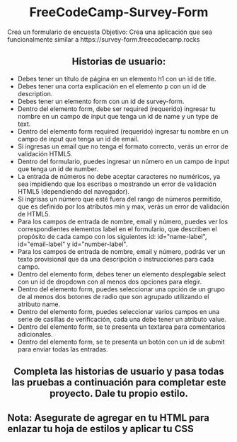 <h1 align="center"> FreeCodeCamp-Survey-Form </h1>
Crea un formulario de encuesta
Objetivo: Crea una aplicación que sea funcionalmente similar a https://survey-form.freecodecamp.rocks </h1>

<h2 align="center"> Historias de usuario: </h2>

<ul>
<li>Debes tener un título de página en un elemento h1 con un id de title.</li>
<li>Debes tener una corta explicación en el elemento p con un id de description.</li>
<li>Debes tener un elemento form con un id de survey-form.</li>
<li>Dentro del elemento form, debe ser required (requerido) ingresar tu nombre en un campo de input que tenga un id de name y un type de text.</li>
<li>Dentro del elemento form required (requerido) ingresar tu nombre en un campo de input que tenga un id de email.</li>
<li>Si ingresas un email que no tenga el formato correcto, verás un error de validación HTML5.</li>
<li>Dentro del formulario, puedes ingresar un número en un campo de input que tenga un id de number.</li>
<li>La entrada de números no debe aceptar caracteres no numéricos, ya sea impidiendo que los escribas o mostrando un error de validación HTML5 (dependiendo del navegador).</li>
<li>Si ingrisas un número que esté fuera del rango de números permitido, que es definido por los atributos min y max, verás un error de validación de HTML5.</li>
<li>Para los campos de entrada de nombre, email y número, puedes ver los correspondientes elementos label en el formulario, que describen el propósito de cada campo con los siguientes id: id="name-label", id="email-label" y id="number-label".</li>
<li>Para los campos de entrada de nombre, email y número, podrás ver un texto provisional que da una descripción o instrucciones para cada campo.</li>
<li>Dentro del elemento form, debes tener un elemento desplegable select con un id de dropdown con al menos dos opciones para elegir.</li>
<li>Dentro del elemento form, puedes seleccionar una opción de un grupo de al menos dos botones de radio que son agrupado utilizando el atributo name.</li>
<li>Dentro del elemento form, puedes seleccionar varios campos en una serie de casillas de verificación, cada una debe tener un atributo value.</li>
<li>Dentro del elemento form, se te presenta un textarea para comentarios adicionales.</li>
<li>Dentro del elemento form, se te presenta un botón con un id de submit para enviar todas las entradas.</li>
</ul>

<h2 align="center" >Completa las historias de usuario y pasa todas las pruebas a continuación para completar este proyecto. Dale tu propio estilo.</h2>

<h2> Nota: Asegurate de agregar <link rel="stylesheet" href="styles.css"> en tu HTML para enlazar tu hoja de estilos y aplicar tu CSS </h2>


